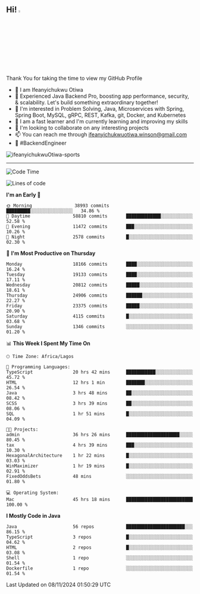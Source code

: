 <!-- BLOG-POST-LIST:START --><!-- BLOG-POST-LIST:END -->

## Hi! <img src="https://media.giphy.com/media/hvRJCLFzcasrR4ia7z/giphy.gif" width="4%"> 

Thank You for taking the time to view my GitHub Profile

- 👋 I am Ifeanyichukwu Otiwa
- 🚀 Experienced Java Backend Pro, boosting app performance, security, & scalability. Let's build something extraordinary together!
- 👀 I'm interested in Problem Solving, Java, Microservices with Spring, Spring Boot, MySQL, gRPC, REST, Kafka, git, Docker, and Kubernetes
- 🌱 I am a fast learner and I'm currently learning and improving my skills
- 💞️ I'm looking to collaborate on any interesting projects
- 📫 You can reach me through ifeanyichukwuotiwa.winson@gmail.com
- 🚀 #BackendEngineer

<p align="left" marginTop="10px"> <img src="https://komarev.com/ghpvc/?username=ifeanyichukwuOtiwa-sports&label=Profile%20views&color=0e75b6&style=for-the-badge" alt="ifeanyichukwuOtiwa-sports" /> </p>

***

<!--START_SECTION:waka-->
![Code Time](http://img.shields.io/badge/Code%20Time-3%2C103%20hrs%2049%20mins-blue)

![Lines of code](https://img.shields.io/badge/From%20Hello%20World%20I%27ve%20Written-27.6%20million%20lines%20of%20code-blue)

**I'm an Early 🐤** 

```text
🌞 Morning                38993 commits       █████████░░░░░░░░░░░░░░░░   34.86 % 
🌆 Daytime                58810 commits       █████████████░░░░░░░░░░░░   52.58 % 
🌃 Evening                11472 commits       ███░░░░░░░░░░░░░░░░░░░░░░   10.26 % 
🌙 Night                  2578 commits        █░░░░░░░░░░░░░░░░░░░░░░░░   02.30 % 
```
📅 **I'm Most Productive on Thursday** 

```text
Monday                   18166 commits       ████░░░░░░░░░░░░░░░░░░░░░   16.24 % 
Tuesday                  19133 commits       ████░░░░░░░░░░░░░░░░░░░░░   17.11 % 
Wednesday                20812 commits       █████░░░░░░░░░░░░░░░░░░░░   18.61 % 
Thursday                 24906 commits       ██████░░░░░░░░░░░░░░░░░░░   22.27 % 
Friday                   23375 commits       █████░░░░░░░░░░░░░░░░░░░░   20.90 % 
Saturday                 4115 commits        █░░░░░░░░░░░░░░░░░░░░░░░░   03.68 % 
Sunday                   1346 commits        ░░░░░░░░░░░░░░░░░░░░░░░░░   01.20 % 
```


📊 **This Week I Spent My Time On** 

```text
🕑︎ Time Zone: Africa/Lagos

💬 Programming Languages: 
TypeScript               20 hrs 42 mins      ███████████░░░░░░░░░░░░░░   45.72 % 
HTML                     12 hrs 1 min        ███████░░░░░░░░░░░░░░░░░░   26.54 % 
Java                     3 hrs 48 mins       ██░░░░░░░░░░░░░░░░░░░░░░░   08.42 % 
SCSS                     3 hrs 39 mins       ██░░░░░░░░░░░░░░░░░░░░░░░   08.06 % 
SQL                      1 hr 51 mins        █░░░░░░░░░░░░░░░░░░░░░░░░   04.09 % 

🐱‍💻 Projects: 
admin                    36 hrs 26 mins      ████████████████████░░░░░   80.45 % 
tax                      4 hrs 39 mins       ███░░░░░░░░░░░░░░░░░░░░░░   10.30 % 
HexagonalArchitecture    1 hr 22 mins        █░░░░░░░░░░░░░░░░░░░░░░░░   03.03 % 
WinMaximizer             1 hr 19 mins        █░░░░░░░░░░░░░░░░░░░░░░░░   02.91 % 
FixedOddsBets            48 mins             ░░░░░░░░░░░░░░░░░░░░░░░░░   01.80 % 

💻 Operating System: 
Mac                      45 hrs 18 mins      █████████████████████████   100.00 % 
```

**I Mostly Code in Java** 

```text
Java                     56 repos            ██████████████████████░░░   86.15 % 
TypeScript               3 repos             █░░░░░░░░░░░░░░░░░░░░░░░░   04.62 % 
HTML                     2 repos             █░░░░░░░░░░░░░░░░░░░░░░░░   03.08 % 
Shell                    1 repo              ░░░░░░░░░░░░░░░░░░░░░░░░░   01.54 % 
Dockerfile               1 repo              ░░░░░░░░░░░░░░░░░░░░░░░░░   01.54 % 
```




 Last Updated on 08/11/2024 01:50:29 UTC
<!--END_SECTION:waka-->

<!--
<p align="center">
![trophy](https://github-profile-trophy.vercel.app/?username=ifeanyichukwuOtiwa-sports&theme=onedark) (https://github.com/ryo-ma/github-profile-trophy)
</p>
-->

<!---
ifeanyi-otiwa/ifeanyi-otiwa is a ✨ special ✨ repository because its `README.md` (this file) appears on your GitHub profile.
You can click the Preview link to take a look at your changes.
--->
